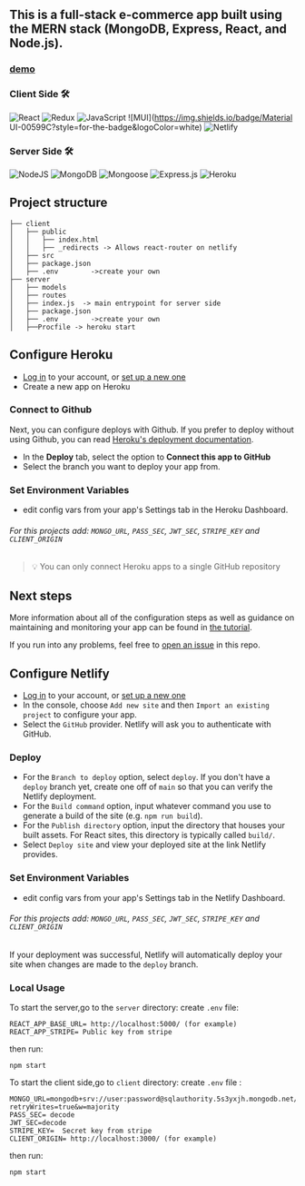 ## This is a full-stack e-commerce app built using the MERN stack (MongoDB, Express, React, and Node.js).

### [demo](https://plants.alexdruzina.com/)

### Client Side 🛠
![React](https://img.shields.io/badge/react-%2320232a.svg?style=for-the-badge&logo=react&logoColor=%2361DAFB)
![Redux](https://img.shields.io/badge/redux-%23593d88.svg?style=for-the-badge&logo=redux&logoColor=white)
![JavaScript](https://img.shields.io/badge/javascript-%23323330.svg?style=for-the-badge&logo=javascript&logoColor=%23F7DF1E)
![MUI](https://img.shields.io/badge/Material UI-00599C?style=for-the-badge&logoColor=white)
![Netlify](https://img.shields.io/badge/netlify-%23000000.svg?style=for-the-badge&logo=netlify&logoColor=#00C7B7)



### Server Side 🛠
![NodeJS](https://img.shields.io/badge/node.js-6DA55F?style=for-the-badge&logo=node.js&logoColor=white)
![MongoDB](https://img.shields.io/badge/MongoDB-%234ea94b.svg?style=for-the-badge&logo=mongodb&logoColor=white)
![Mongoose](https://img.shields.io/badge/mongoose-red?style=for-the-badge&logoColor=white)
![Express.js](https://img.shields.io/badge/express.js-%23404d59.svg?style=for-the-badge&logo=express&logoColor=%2361DAFB)
![Heroku](https://img.shields.io/badge/heroku-%23430098.svg?style=for-the-badge&logo=heroku&logoColor=white)



## Project structure

```
├── client   
│   ├── public
│   │   ├── index.html
│   │   ├── _redirects -> Allows react-router on netlify
│   ├── src
│   ├── package.json
│   ├── .env 		->create your own
├── server   
│   ├── models
│   ├── routes
│   ├── index.js  -> main entrypoint for server side
│   ├── package.json
│   ├── .env		->create your own
│   ├──Procfile	-> heroku start

```



## Configure Heroku

- [Log in](https://id.heroku.com/login) to your account, or [set up a new one](https://signup.heroku.com/)
- Create a new app on Heroku

### Connect to Github

Next, you can configure deploys with Github. If you prefer to deploy without using Github, you can read [Heroku's deployment documentation](https://devcenter.heroku.com/categories/deployment).

- In the **Deploy** tab, select the option to **Connect this app to GitHub**
- Select the branch you want to deploy your app from.

### Set Environment Variables
 - edit config vars from your app's Settings tab in the Heroku Dashboard.
###### For this projects add: `MONGO_URL`, `PASS_SEC`, `JWT_SEC`, `STRIPE_KEY` and `CLIENT_ORIGIN`

> 💡 You can only connect Heroku apps to a single GitHub repository

## Next steps
More information about all of the configuration steps as well as guidance on maintaining and monitoring your app can be found in [the tutorial](https://discord.com/developers/docs/tutorials/hosting-on-heroku).

If you run into any problems, feel free to [open an issue](https://github.com/discord/heroku-sample-app/issues) in this repo.

## Configure Netlify

- [Log in](https://app.netlify.com/) to your account, or [set up a new one](https://app.netlify.com/signup)
- In the console, choose `Add new site` and then `Import an existing project` to configure your app.
- Select the `GitHub` provider. Netlify will ask you to authenticate with GitHub.

### Deploy
- For the `Branch to deploy` option, select `deploy`. If you don't have a `deploy` branch
   yet, create one off of `main` so that you can verify the Netlify deployment.
- For the `Build command` option, input whatever command you use to generate
   a build of the site (e.g. `npm run build`).
-  For the `Publish directory` option, input the directory that houses your built
   assets. For React sites, this directory is typically called `build/`.
- Select `Deploy site` and view your deployed site at the link Netlify provides.

### Set Environment Variables
 - edit config vars from your app's Settings tab in the Netlify Dashboard.
###### For this projects add: `MONGO_URL`, `PASS_SEC`, `JWT_SEC`, `STRIPE_KEY` and `CLIENT_ORIGIN`

If your deployment was successful, Netlify will automatically deploy your site
when changes are made to the `deploy` branch.


### Local Usage

To start the server,go to the `server` directory:
create `.env` file:
```
REACT_APP_BASE_URL= http://localhost:5000/ (for example)
REACT_APP_STRIPE= Public key from stripe
```
then run:
```
npm start
```
To start the client side,go to `client` directory:
create `.env` file :
```
MONGO_URL=mongodb+srv://user:password@sqlauthority.5s3yxjh.mongodb.net/shop?retryWrites=true&w=majority
PASS_SEC= decode
JWT_SEC=decode
STRIPE_KEY=  Secret key from stripe
CLIENT_ORIGIN= http://localhost:3000/ (for example)
```

then run:
```
npm start
```
